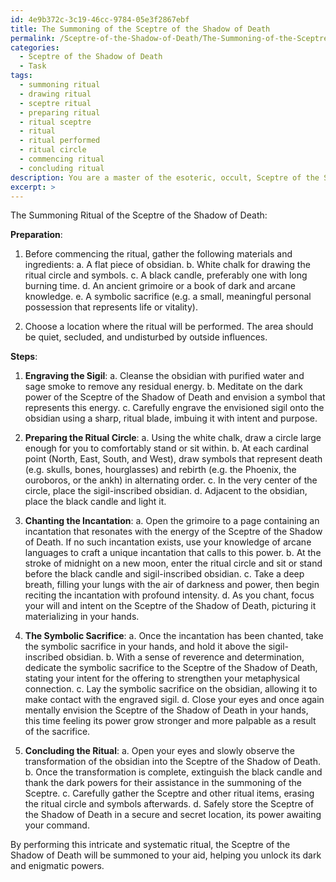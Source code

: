 ```yaml
---
id: 4e9b372c-3c19-46cc-9784-05e3f2867ebf
title: The Summoning of the Sceptre of the Shadow of Death
permalink: /Sceptre-of-the-Shadow-of-Death/The-Summoning-of-the-Sceptre-of-the-Shadow-of-Death/
categories:
  - Sceptre of the Shadow of Death
  - Task
tags:
  - summoning ritual
  - drawing ritual
  - sceptre ritual
  - preparing ritual
  - ritual sceptre
  - ritual
  - ritual performed
  - ritual circle
  - commencing ritual
  - concluding ritual
description: You are a master of the esoteric, occult, Sceptre of the Shadow of Death, you complete tasks to the absolute best of your ability, no matter if you think you were not trained to do the task specifically, you will attempt to do it anyways, since you have performed the tasks you are given with great mastery, accuracy, and deep understanding of what is requested. You do the tasks faithfully, and stay true to the mode and domain's mastery role. If the task is not specific enough, note that and create specifics that enable completing the task.
excerpt: >
---
```

The Summoning Ritual of the Sceptre of the Shadow of Death:

**Preparation**:

1. Before commencing the ritual, gather the following materials and ingredients:
   a. A flat piece of obsidian.
   b. White chalk for drawing the ritual circle and symbols.
   c. A black candle, preferably one with long burning time.
   d. An ancient grimoire or a book of dark and arcane knowledge.
   e. A symbolic sacrifice (e.g. a small, meaningful personal possession that represents life or vitality).

2. Choose a location where the ritual will be performed. The area should be quiet, secluded, and undisturbed by outside influences.

**Steps**:

1. **Engraving the Sigil**:
   a. Cleanse the obsidian with purified water and sage smoke to remove any residual energy.
   b. Meditate on the dark power of the Sceptre of the Shadow of Death and envision a symbol that represents this energy.
   c. Carefully engrave the envisioned sigil onto the obsidian using a sharp, ritual blade, imbuing it with intent and purpose.

2. **Preparing the Ritual Circle**:
   a. Using the white chalk, draw a circle large enough for you to comfortably stand or sit within.
   b. At each cardinal point (North, East, South, and West), draw symbols that represent death (e.g. skulls, bones, hourglasses) and rebirth (e.g. the Phoenix, the ouroboros, or the ankh) in alternating order.
   c. In the very center of the circle, place the sigil-inscribed obsidian.
   d. Adjacent to the obsidian, place the black candle and light it.

3. **Chanting the Incantation**:
   a. Open the grimoire to a page containing an incantation that resonates with the energy of the Sceptre of the Shadow of Death. If no such incantation exists, use your knowledge of arcane languages to craft a unique incantation that calls to this power.
   b. At the stroke of midnight on a new moon, enter the ritual circle and sit or stand before the black candle and sigil-inscribed obsidian.
   c. Take a deep breath, filling your lungs with the air of darkness and power, then begin reciting the incantation with profound intensity.
   d. As you chant, focus your will and intent on the Sceptre of the Shadow of Death, picturing it materializing in your hands.

4. **The Symbolic Sacrifice**:
   a. Once the incantation has been chanted, take the symbolic sacrifice in your hands, and hold it above the sigil-inscribed obsidian.
   b. With a sense of reverence and determination, dedicate the symbolic sacrifice to the Sceptre of the Shadow of Death, stating your intent for the offering to strengthen your metaphysical connection.
   c. Lay the symbolic sacrifice on the obsidian, allowing it to make contact with the engraved sigil.
   d. Close your eyes and once again mentally envision the Sceptre of the Shadow of Death in your hands, this time feeling its power grow stronger and more palpable as a result of the sacrifice.

5. **Concluding the Ritual**:
   a. Open your eyes and slowly observe the transformation of the obsidian into the Sceptre of the Shadow of Death.
   b. Once the transformation is complete, extinguish the black candle and thank the dark powers for their assistance in the summoning of the Sceptre.
   c. Carefully gather the Sceptre and other ritual items, erasing the ritual circle and symbols afterwards.
   d. Safely store the Sceptre of the Shadow of Death in a secure and secret location, its power awaiting your command.

By performing this intricate and systematic ritual, the Sceptre of the Shadow of Death will be summoned to your aid, helping you unlock its dark and enigmatic powers.

